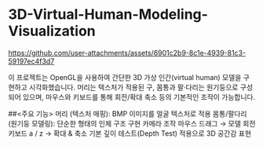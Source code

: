 # 3D-Virtual-Human-Modeling-Visualization

https://github.com/user-attachments/assets/6901c2b9-8c1e-4939-81c3-59197ec4f3d7

이 프로젝트는 OpenGL을 사용하여 간단한 3D 가상 인간(virtual human) 모델을 구현하고 시각화했습니다.
머리는 텍스처가 적용된 구, 몸통과 팔·다리는 원기둥으로 구성되어 있으며, 마우스와 키보드를 통해 회전/확대 축소 등의 기본적인 조작이 가능합니다.

##<주요 기능>
머리 (텍스처 매핑): BMP 이미지를 얼굴 텍스처로 적용
몸통/팔다리 (원기둥 모델링): 단순한 형태의 인체 구조 구현
카메라 조작
마우스 드래그 → 모델 회전
키보드 a / z → 확대 & 축소
기본 깊이 테스트(Depth Test) 적용으로 3D 공간감 표현
